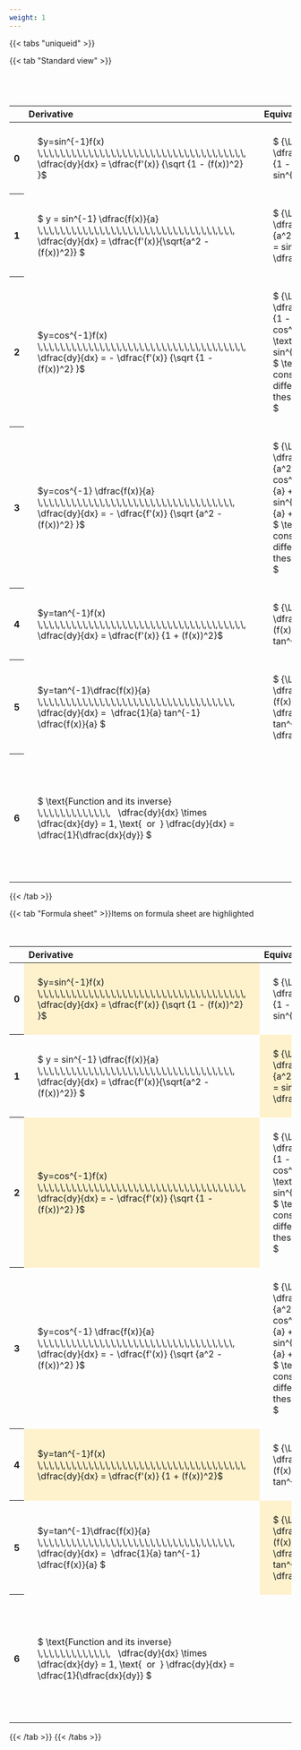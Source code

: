 ```yaml
---
weight: 1
---
```


{{< tabs "uniqueid" >}}

{{< tab "Standard view" >}}

#  
<br>
<style type="text/css">
#T_dca2e th.col_heading {
  text-align: left;
  font-size: 1em;
}
#T_dca2e td {
  text-align: left;
  font-size: 1em;
  padding: 1.5em;
}
#T_dca2e_row0_col0, #T_dca2e_row0_col1, #T_dca2e_row1_col0, #T_dca2e_row1_col1, #T_dca2e_row2_col0, #T_dca2e_row2_col1, #T_dca2e_row3_col0, #T_dca2e_row3_col1, #T_dca2e_row4_col0, #T_dca2e_row4_col1, #T_dca2e_row5_col0, #T_dca2e_row5_col1, #T_dca2e_row6_col0, #T_dca2e_row6_col1 {
  width: 400px;
  white-space: pre-wrap;
}
#T_dca2e_row0_col2, #T_dca2e_row1_col2, #T_dca2e_row2_col2, #T_dca2e_row3_col2, #T_dca2e_row4_col2, #T_dca2e_row5_col2, #T_dca2e_row6_col2 {
  width: 600px;
  white-space: pre-wrap;
}
</style>
<table id="T_dca2e">
  <thead>
    <tr>
      <th class="blank level0" >&nbsp;</th>
      <th id="T_dca2e_level0_col0" class="col_heading level0 col0" >Derivative</th>
      <th id="T_dca2e_level0_col1" class="col_heading level0 col1" >Equivalent integral</th>
      <th id="T_dca2e_level0_col2" class="col_heading level0 col2" >Comment</th>
    </tr>
  </thead>
  <tbody>
    <tr>
      <th id="T_dca2e_level0_row0" class="row_heading level0 row0" >0</th>
      <td id="T_dca2e_row0_col0" class="data row0 col0" >$y=sin^{-1}f(x) \,\,\,\,\,\,\,\,\,\,\,\,\,\,\,\,\,\,\,\,\,\,\,\,\,\,\,\,\,\,\,\,\,\,\,\,\,   \dfrac{dy}{dx} = \dfrac{f'(x)} {\sqrt {1 - (f(x))^2} }$ <br></td>
      <td id="T_dca2e_row0_col1" class="data row0 col1" >$ {\Large\int} \dfrac{f'(x)} {\sqrt {1 - (f(x))^2} } dx = sin^{-1} f(x) + c$</td>
      <td id="T_dca2e_row0_col2" class="data row0 col2" ></td>
    </tr>
    <tr>
      <th id="T_dca2e_level0_row1" class="row_heading level0 row1" >1</th>
      <td id="T_dca2e_row1_col0" class="data row1 col0" >$ y = sin^{-1} \dfrac{f(x)}{a}  \,\,\,\,\,\,\,\,\,\,\,\,\,\,\,\,\,\,\,\,\,\,\,\,\,\,\,\,\,\,\,\,\,\,\,   \dfrac{dy}{dx} = \dfrac{f'(x)}{\sqrt{a^2 - (f(x))^2}} $ <br></td>
      <td id="T_dca2e_row1_col1" class="data row1 col1" >$ {\Large\int} \dfrac{f'(x)} {\sqrt {a^2 - (f(x))^2} } dx = sin^{-1} \dfrac{f(x)}{a} + c$</td>
      <td id="T_dca2e_row1_col2" class="data row1 col2" ></td>
    </tr>
    <tr>
      <th id="T_dca2e_level0_row2" class="row_heading level0 row2" >2</th>
      <td id="T_dca2e_row2_col0" class="data row2 col0" >$y=cos^{-1}f(x) \,\,\,\,\,\,\,\,\,\,\,\,\,\,\,\,\,\,\,\,\,\,\,\,\,\,\,\,\,\,\,\,\,\,\,\,\,   \dfrac{dy}{dx} = - \dfrac{f'(x)} {\sqrt {1 - (f(x))^2} }$ <br></td>
      <td id="T_dca2e_row2_col1" class="data row2 col1" >$ {\Large\int} - \dfrac{f'(x)} {\sqrt {1 - (f(x))^2} }  = cos^{-1}f(x) + c \text{ or } -sin^{-1}f(x) +c$
$ \text{Note the constant c will have different values with these two options} $</td>
      <td id="T_dca2e_row2_col2" class="data row2 col2" ></td>
    </tr>
    <tr>
      <th id="T_dca2e_level0_row3" class="row_heading level0 row3" >3</th>
      <td id="T_dca2e_row3_col0" class="data row3 col0" >$y=cos^{-1} \dfrac{f(x)}{a} \,\,\,\,\,\,\,\,\,\,\,\,\,\,\,\,\,\,\,\,\,\,\,\,\,\,\,\,\,\,\,\,\,\,\,   \dfrac{dy}{dx} = - \dfrac{f'(x)} {\sqrt {a^2 - (f(x))^2} }$ <br></td>
      <td id="T_dca2e_row3_col1" class="data row3 col1" >$ {\Large\int} - \dfrac{f'(x)} {\sqrt {a^2 - (f(x))^2} }  = cos^{-1}\dfrac{f(x)}{a} + c \text{ or } -sin^{-1}\dfrac{f(x)}{a} +c$
$ \text{Note the constant c will have different values with these two options} $</td>
      <td id="T_dca2e_row3_col2" class="data row3 col2" ></td>
    </tr>
    <tr>
      <th id="T_dca2e_level0_row4" class="row_heading level0 row4" >4</th>
      <td id="T_dca2e_row4_col0" class="data row4 col0" >$y=tan^{-1}f(x) \,\,\,\,\,\,\,\,\,\,\,\,\,\,\,\,\,\,\,\,\,\,\,\,\,\,\,\,\,\,\,\,\,\,\,\,\,   \dfrac{dy}{dx} = \dfrac{f'(x)} {1 + (f(x))^2}$ <br></td>
      <td id="T_dca2e_row4_col1" class="data row4 col1" >$ {\Large\int} \dfrac{f'(x)} {1 + (f(x))^2} dx = \ tan^{-1} f(x) + c$</td>
      <td id="T_dca2e_row4_col2" class="data row4 col2" ></td>
    </tr>
    <tr>
      <th id="T_dca2e_level0_row5" class="row_heading level0 row5" >5</th>
      <td id="T_dca2e_row5_col0" class="data row5 col0" >$y=tan^{-1}\dfrac{f(x)}{a} \,\,\,\,\,\,\,\,\,\,\,\,\,\,\,\,\,\,\,\,\,\,\,\,\,\,\,\,\,\,\,\,\,\,\,   \dfrac{dy}{dx} =  \dfrac{1}{a} tan^{-1} \dfrac{f(x)}{a} $ <br></td>
      <td id="T_dca2e_row5_col1" class="data row5 col1" >$ {\Large\int} \dfrac{f'(x)} {a^2 + (f(x))^2} dx = \dfrac{1}{a} tan^{-1} \dfrac{f(x)}{a} + c$</td>
      <td id="T_dca2e_row5_col2" class="data row5 col2" ></td>
    </tr>
    <tr>
      <th id="T_dca2e_level0_row6" class="row_heading level0 row6" >6</th>
      <td id="T_dca2e_row6_col0" class="data row6 col0" >$ \text{Function and its inverse}  \,\,\,\,\,\,\,\,\,\,\,\,\,   \dfrac{dy}{dx} \times \dfrac{dx}{dy} = 1, \text{  or  } \dfrac{dy}{dx} = \dfrac{1}{\dfrac{dx}{dy}} $ <br></td>
      <td id="T_dca2e_row6_col1" class="data row6 col1" ></td>
      <td id="T_dca2e_row6_col2" class="data row6 col2" >Formula can be utilised to calculate otherwise hard to differentiate inverse functions</td>
    </tr>
  </tbody>
</table>
{{< /tab >}}

{{< tab "Formula sheet" >}}Items on formula sheet are highlighted
<br><br><br>
<style type="text/css">
#T_f1aa8 th.col_heading {
  text-align: left;
  font-size: 1em;
}
#T_f1aa8 td {
  text-align: left;
  font-size: 1em;
  padding: 1.5em;
}
#T_f1aa8_row0_col0, #T_f1aa8_row1_col1, #T_f1aa8_row2_col0, #T_f1aa8_row4_col0, #T_f1aa8_row5_col1 {
  width: 400px;
  background-color: rgba(255,194,10, 0.2);
  white-space: pre-wrap;
}
#T_f1aa8_row0_col1, #T_f1aa8_row1_col0, #T_f1aa8_row2_col1, #T_f1aa8_row3_col0, #T_f1aa8_row3_col1, #T_f1aa8_row4_col1, #T_f1aa8_row5_col0, #T_f1aa8_row6_col0, #T_f1aa8_row6_col1 {
  width: 400px;
  white-space: pre-wrap;
}
#T_f1aa8_row0_col2, #T_f1aa8_row1_col2, #T_f1aa8_row2_col2, #T_f1aa8_row3_col2, #T_f1aa8_row4_col2, #T_f1aa8_row5_col2, #T_f1aa8_row6_col2 {
  width: 600px;
  white-space: pre-wrap;
}
</style>
<table id="T_f1aa8">
  <thead>
    <tr>
      <th class="blank level0" >&nbsp;</th>
      <th id="T_f1aa8_level0_col0" class="col_heading level0 col0" >Derivative</th>
      <th id="T_f1aa8_level0_col1" class="col_heading level0 col1" >Equivalent integral</th>
      <th id="T_f1aa8_level0_col2" class="col_heading level0 col2" >Comment</th>
    </tr>
  </thead>
  <tbody>
    <tr>
      <th id="T_f1aa8_level0_row0" class="row_heading level0 row0" >0</th>
      <td id="T_f1aa8_row0_col0" class="data row0 col0" >$y=sin^{-1}f(x) \,\,\,\,\,\,\,\,\,\,\,\,\,\,\,\,\,\,\,\,\,\,\,\,\,\,\,\,\,\,\,\,\,\,\,\,\,   \dfrac{dy}{dx} = \dfrac{f'(x)} {\sqrt {1 - (f(x))^2} }$ <br></td>
      <td id="T_f1aa8_row0_col1" class="data row0 col1" >$ {\Large\int} \dfrac{f'(x)} {\sqrt {1 - (f(x))^2} } dx = sin^{-1} f(x) + c$</td>
      <td id="T_f1aa8_row0_col2" class="data row0 col2" ></td>
    </tr>
    <tr>
      <th id="T_f1aa8_level0_row1" class="row_heading level0 row1" >1</th>
      <td id="T_f1aa8_row1_col0" class="data row1 col0" >$ y = sin^{-1} \dfrac{f(x)}{a}  \,\,\,\,\,\,\,\,\,\,\,\,\,\,\,\,\,\,\,\,\,\,\,\,\,\,\,\,\,\,\,\,\,\,\,   \dfrac{dy}{dx} = \dfrac{f'(x)}{\sqrt{a^2 - (f(x))^2}} $ <br></td>
      <td id="T_f1aa8_row1_col1" class="data row1 col1" >$ {\Large\int} \dfrac{f'(x)} {\sqrt {a^2 - (f(x))^2} } dx = sin^{-1} \dfrac{f(x)}{a} + c$</td>
      <td id="T_f1aa8_row1_col2" class="data row1 col2" ></td>
    </tr>
    <tr>
      <th id="T_f1aa8_level0_row2" class="row_heading level0 row2" >2</th>
      <td id="T_f1aa8_row2_col0" class="data row2 col0" >$y=cos^{-1}f(x) \,\,\,\,\,\,\,\,\,\,\,\,\,\,\,\,\,\,\,\,\,\,\,\,\,\,\,\,\,\,\,\,\,\,\,\,\,   \dfrac{dy}{dx} = - \dfrac{f'(x)} {\sqrt {1 - (f(x))^2} }$ <br></td>
      <td id="T_f1aa8_row2_col1" class="data row2 col1" >$ {\Large\int} - \dfrac{f'(x)} {\sqrt {1 - (f(x))^2} }  = cos^{-1}f(x) + c \text{ or } -sin^{-1}f(x) +c$
$ \text{Note the constant c will have different values with these two options} $</td>
      <td id="T_f1aa8_row2_col2" class="data row2 col2" ></td>
    </tr>
    <tr>
      <th id="T_f1aa8_level0_row3" class="row_heading level0 row3" >3</th>
      <td id="T_f1aa8_row3_col0" class="data row3 col0" >$y=cos^{-1} \dfrac{f(x)}{a} \,\,\,\,\,\,\,\,\,\,\,\,\,\,\,\,\,\,\,\,\,\,\,\,\,\,\,\,\,\,\,\,\,\,\,   \dfrac{dy}{dx} = - \dfrac{f'(x)} {\sqrt {a^2 - (f(x))^2} }$ <br></td>
      <td id="T_f1aa8_row3_col1" class="data row3 col1" >$ {\Large\int} - \dfrac{f'(x)} {\sqrt {a^2 - (f(x))^2} }  = cos^{-1}\dfrac{f(x)}{a} + c \text{ or } -sin^{-1}\dfrac{f(x)}{a} +c$
$ \text{Note the constant c will have different values with these two options} $</td>
      <td id="T_f1aa8_row3_col2" class="data row3 col2" ></td>
    </tr>
    <tr>
      <th id="T_f1aa8_level0_row4" class="row_heading level0 row4" >4</th>
      <td id="T_f1aa8_row4_col0" class="data row4 col0" >$y=tan^{-1}f(x) \,\,\,\,\,\,\,\,\,\,\,\,\,\,\,\,\,\,\,\,\,\,\,\,\,\,\,\,\,\,\,\,\,\,\,\,\,   \dfrac{dy}{dx} = \dfrac{f'(x)} {1 + (f(x))^2}$ <br></td>
      <td id="T_f1aa8_row4_col1" class="data row4 col1" >$ {\Large\int} \dfrac{f'(x)} {1 + (f(x))^2} dx = \ tan^{-1} f(x) + c$</td>
      <td id="T_f1aa8_row4_col2" class="data row4 col2" ></td>
    </tr>
    <tr>
      <th id="T_f1aa8_level0_row5" class="row_heading level0 row5" >5</th>
      <td id="T_f1aa8_row5_col0" class="data row5 col0" >$y=tan^{-1}\dfrac{f(x)}{a} \,\,\,\,\,\,\,\,\,\,\,\,\,\,\,\,\,\,\,\,\,\,\,\,\,\,\,\,\,\,\,\,\,\,\,   \dfrac{dy}{dx} =  \dfrac{1}{a} tan^{-1} \dfrac{f(x)}{a} $ <br></td>
      <td id="T_f1aa8_row5_col1" class="data row5 col1" >$ {\Large\int} \dfrac{f'(x)} {a^2 + (f(x))^2} dx = \dfrac{1}{a} tan^{-1} \dfrac{f(x)}{a} + c$</td>
      <td id="T_f1aa8_row5_col2" class="data row5 col2" ></td>
    </tr>
    <tr>
      <th id="T_f1aa8_level0_row6" class="row_heading level0 row6" >6</th>
      <td id="T_f1aa8_row6_col0" class="data row6 col0" >$ \text{Function and its inverse}  \,\,\,\,\,\,\,\,\,\,\,\,\,   \dfrac{dy}{dx} \times \dfrac{dx}{dy} = 1, \text{  or  } \dfrac{dy}{dx} = \dfrac{1}{\dfrac{dx}{dy}} $ <br></td>
      <td id="T_f1aa8_row6_col1" class="data row6 col1" ></td>
      <td id="T_f1aa8_row6_col2" class="data row6 col2" >Formula can be utilised to calculate otherwise hard to differentiate inverse functions</td>
    </tr>
  </tbody>
</table>
{{< /tab >}}
{{< /tabs >}}